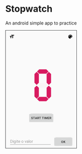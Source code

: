 # Stopwatch
An android simple app to practice

![screenshot](https://raw.githubusercontent.com/vitorOta/Stopwatch/master/app_screen.PNG)
